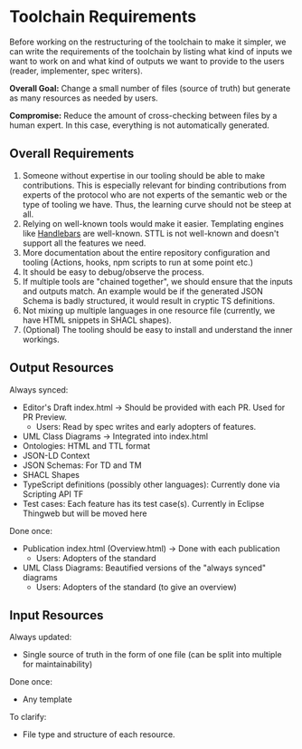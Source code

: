 # Toolchain Requirements

Before working on the restructuring of the toolchain to make it simpler, we can write the requirements of the toolchain 
by listing what kind of inputs we want to work on and what kind of outputs we want to provide to the users (reader, implementer, spec writers).

**Overall Goal:** Change a small number of files (source of truth) but generate as many resources as needed by users.

**Compromise:** Reduce the amount of cross-checking between files by a human expert. In this case, everything is not automatically generated.

## Overall Requirements

1. Someone without expertise in our tooling should be able to make contributions. This is especially relevant for binding contributions from experts of the protocol who are not experts of the semantic web or the type of tooling we have. Thus, the learning curve should not be steep at all.
  1. Relying on well-known tools would make it easier. Templating engines like [Handlebars](https://handlebarsjs.com/) are well-known. STTL is not well-known and doesn't support all the features we need.
  2. More documentation about the entire repository configuration and tooling (Actions, hooks, npm scripts to run at some point etc.)
2. It should be easy to debug/observe the process.
3. If multiple tools are "chained together", we should ensure that the inputs and outputs match. An example would be if the generated JSON Schema is badly structured, it would result in cryptic TS definitions.
4. Not mixing up multiple languages in one resource file (currently, we have HTML snippets in SHACL shapes).
5. (Optional) The tooling should be easy to install and understand the inner workings.

## Output Resources

Always synced:

- Editor's Draft index.html -> Should be provided with each PR. Used for PR Preview.
  - Users: Read by spec writes and early adopters of features.
- UML Class Diagrams -> Integrated into index.html
- Ontologies: HTML and TTL format
- JSON-LD Context
- JSON Schemas: For TD and TM
- SHACL Shapes
- TypeScript definitions (possibly other languages): Currently done via Scripting API TF
- Test cases: Each feature has its test case(s). Currently in Eclipse Thingweb but will be moved here

Done once:

- Publication index.html (Overview.html) -> Done with each publication
  - Users: Adopters of the standard
- UML Class Diagrams: Beautified versions of the "always synced" diagrams
  - Users: Adopters of the standard (to give an overview)

## Input Resources

Always updated:

- Single source of truth in the form of one file (can be split into multiple for maintainability)

Done once:

- Any template

To clarify:

- File type and structure of each resource.
